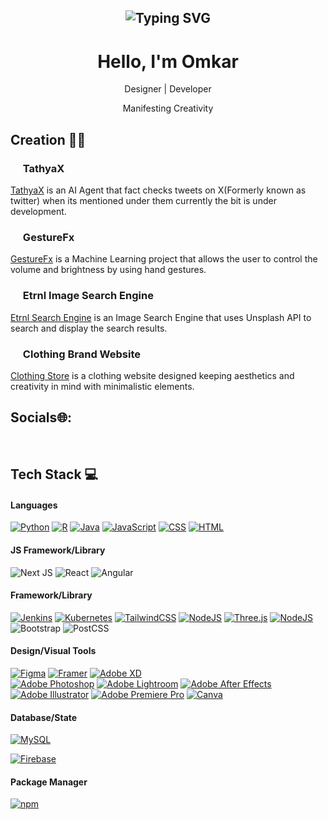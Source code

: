 <h2 align="center"><img src="https://readme-typing-svg.demolab.com?font=Fira+Code&pause=1000&random=false&width=435&lines=%22Everything+not+saved+will+be+lost%22" alt="Typing SVG" ></h2>

</h2>

<h1 align="center"> Hello, I'm Omkar </br> 
</h1>
<p align="center">Designer | Developer</p>
<p align="center">Manifesting Creativity </p>

## Creation 👨‍💻



### <img src="https://ytmp.itsvg.in/PicsArt_11-13-11.55.52.png" width="16px" /> TathyaX
[TathyaX](https://github.com/Tathya-X/TathyaX) is an AI Agent that fact checks tweets on X(Formerly known as twitter) when its mentioned under them currently the bit is under development.
### <img src="https://ytmp.itsvg.in/PicsArt_11-13-11.55.52.png" width="16px" /> GestureFx
[GestureFx](https://github.com/omk4rr/GestureFx) is a Machine Learning project that allows the user to control the volume and brightness by using hand gestures.
### <img src="https://ytmp.itsvg.in/PicsArt_11-13-11.55.52.png" width="16px" /> Etrnl Image Search Engine
[Etrnl Search Engine](https://github.com/omk4rr/Etrnl-Image-Search-Engine) is an Image Search Engine that uses Unsplash API to search and display the search results.
### <img src="https://ytmp.itsvg.in/PicsArt_11-13-11.55.52.png" width="16px" />  Clothing Brand Website
[Clothing Store](https://omk4rr.github.io/Clothing-Store/) is a clothing website designed keeping aesthetics and creativity in mind with minimalistic elements.

## Socials🌐:
<p align="center">
<a href="https://twitter.com/omk4rr" target="_blank"><img alt="" src="[![X](https://img.shields.io/badge/X-%23000000.svg?logo=X&logoColor=white)](#)" style="vertical-align:center" /></a>
<a href="https://www.linkedin.com/in/omk4rr" target="_blank"><img alt="" src="[![LinkedIn](https://img.shields.io/badge/Linkedin-%230077B5.svg?logo=linkedin&logoColor=white)](#)" style="vertical-align:center" /></a>

## Tech Stack 💻
#### Languages
[![Python](https://img.shields.io/badge/Python-3776AB?logo=python&logoColor=fff)](#)
[![R](https://img.shields.io/badge/R-%23276DC3.svg?logo=r&logoColor=white)](#)
[![Java](https://img.shields.io/badge/Java-%23ED8B00.svg?logo=openjdk&logoColor=white)](#)
[![JavaScript](https://img.shields.io/badge/JavaScript-F7DF1E?logo=javascript&logoColor=000)](#)
[![CSS](https://img.shields.io/badge/CSS-1572B6?logo=css3&logoColor=fff)](#)
[![HTML](https://img.shields.io/badge/HTML-%23E34F26.svg?logo=html5&logoColor=white)](#)

#### JS Framework/Library
![Next JS](https://img.shields.io/badge/-NextJS-000?style=for-the-badge&logo=next.js)
![React](https://img.shields.io/badge/-ReactJS-000?style=for-the-badge&logo=react)
![Angular](https://img.shields.io/badge/-AngularJS-000?style=for-the-badge&logo=angular)

#### Framework/Library
[![Jenkins](https://img.shields.io/badge/Jenkins-D24939?logo=jenkins&logoColor=white)](#)
[![Kubernetes](https://img.shields.io/badge/Kubernetes-326CE5?logo=kubernetes&logoColor=fff)](#)
[![TailwindCSS](https://img.shields.io/badge/Tailwind%20CSS-%2338B2AC.svg?logo=tailwind-css&logoColor=white)](#)
[![NodeJS](https://img.shields.io/badge/Node.js-6DA55F?logo=node.js&logoColor=white)](#)
[![Three.js](https://img.shields.io/badge/Three.js-000?logo=threedotjs&logoColor=fff)](#)
[![NodeJS](https://img.shields.io/badge/Node.js-6DA55F?logo=node.js&logoColor=white)](#)
![Bootstrap](https://img.shields.io/badge/-Bootstrap-000?style=for-the-badge&logo=bootstrap)
![PostCSS](https://img.shields.io/badge/-PostCSS-000?style=for-the-badge&logo=postcss)


#### Design/Visual Tools
[![Figma](https://img.shields.io/badge/Figma-F24E1E?logo=figma&logoColor=white)](#)
[![Framer](https://img.shields.io/badge/Framer-05F?logo=framer&logoColor=fff)](#)
[![Adobe XD](https://img.shields.io/badge/Adobe%20XD-470137?logo=Adobe%20XD&logoColor=#FF61F6)](#)\
[![Adobe Photoshop](https://img.shields.io/badge/Adobe%20Photoshop-31A8FF?logo=Adobe%20Photoshop&logoColor=black)](#)
[![Adobe Lightroom](https://img.shields.io/badge/Adobe%20Lightroom-31A8FF?logo=Adobe%20Lightroom&logoColor=white)](#)
[![Adobe After Effects](https://img.shields.io/badge/Adobe%20After%20Effects-CF96FD?logo=Adobe%20After%20Effects&logoColor=393665)](#)
[![Adobe Illustrator](https://img.shields.io/badge/Adobe%20Illustrator-FF9A00?logo=adobe%20illustrator&logoColor=white)](#)
[![Adobe Premiere Pro](https://img.shields.io/badge/Adobe%20Premiere%20Pro-9999FF?logo=Adobe%20Premiere%20Pro&logoColor=white)](#)
[![Canva](https://img.shields.io/badge/Canva-%2300C4CC.svg?&logo=Canva&logoColor=white)](#)

#### Database/State
[![MySQL](https://img.shields.io/badge/MySQL-4479A1?logo=mysql&logoColor=fff)](#)

[![Firebase](https://img.shields.io/badge/Firebase-039BE5?logo=Firebase&logoColor=white)](#)

#### Package Manager
[![npm](https://img.shields.io/badge/npm-CB3837?logo=npm&logoColor=fff)](#)
